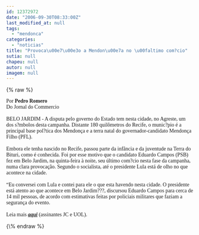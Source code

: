 ```yaml
---
id: 12372972
date: "2006-09-30T08:33:00Z"
last_modified_at: null
tags:
  - "mendonca"
categories:
  - "noticias"
title: "Provoca\u00e7\u00e3o a Mendon\u00e7a no \u00faltimo com?cio"
sutia: null
chapeu: null
autor: null
imagem: null
---
```

{\% raw %}
<p><P><FONT face=Verdana>Por <STRONG>Pedro Romero</STRONG><BR>Do Jornal do Commercio<BR><BR>BELO JARDIM - A disputa pelo governo do Estado tem nesta cidade, no Agreste, um dos s?mbolos desta campanha. Distante 180 quilômetros do Recife, o munic?pio é a principal base pol?tica dos Mendonça e a terra natal do governador-candidato Mendonça Filho (PFL).<BR><BR>Embora ele tenha nascido no Recife, passou parte da infância e da juventude na Terra do Bituri, como é conhecida. Foi por esse motivo que o candidato Eduardo Campos (PSB) fez em Belo Jardim, na quinta-feira à noite, seu último com?cio nesta fase da campanha, numa clara provocação. Segundo o socialista, até o presidente Lula está de olho no que acontece na cidade.<BR><BR>“Eu conversei com Lula e contei para ele o que esta havendo nesta cidade. O presidente está atento ao que acontece em Belo Jardim???, discursou Eduardo Campos para cerca de 14 mil pessoas, de acordo com estimativas feitas por policiais militares que faziam a segurança do evento.<BR><BR>Leia mais <STRONG><EM><A href=\"https://jc3.uol.com.br/jornal/2006/09/30/not_202888.php\">aqui</A></EM></STRONG> (assinantes JC e UOL).</FONT></P> </p>
{\% endraw %}